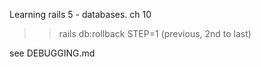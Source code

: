 Learning rails 5 - databases.
ch 10

>> rails db:rollback STEP=1 (previous, 2nd to last)

see DEBUGGING.md